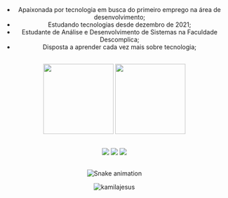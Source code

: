 <div align="center"> 
 
 ##
  - Apaixonada por tecnologia em busca do primeiro emprego na área de desenvolvimento;
  - Estudando tecnologias desde dezembro de 2021;
  - Estudante de Análise e Desenvolvimento de Sistemas na Faculdade Descomplica;
  - Disposta a aprender cada vez mais sobre tecnologia;
</div>

## 
 
<div align="center">
   <img height="160em" src="https://github-readme-stats.vercel.app/api/top-langs/?username=kamilajesus&layout=compact&langs_count=7&theme=tokyonight"/>
   <img height="160em" src="https://github-readme-stats.vercel.app/api?username=kamilajesus&show_icons=true&theme=tokyonight&include_all_commits=true&count_private=true"/>
</div

##
##
 
<div  align="center" > 
  <a  href=https://www.instagram.com/kamilajjesus/ target="_blank"><img src="https://img.shields.io/badge/-Instagram-%23E4405F?style=for-the-badge&logo=instagram&logoColor=white" target="_blank"></a>
  <a href="https://www.linkedin.com/in/kamila-jesus-/" target="_blank"><img src="https://img.shields.io/badge/-LinkedIn-%230077B5?style=for-the-badge&logo=linkedin&logoColor=white" target="_blank"></a>
   <a href="https://wa.link/q8qzvn" target="_blank"><img src="https://img.shields.io/badge/WhatsApp-25D366?style=for-the-badge&logo=whatsapp&logoColor=white" target="_blank"></a>

##
   
![Snake animation](https://github.com/kamilajesus/kamilajesus/blob/output/github-contribution-grid-snake.svg)
     
<p align="center"> <img src="https://komarev.com/ghpvc/?username=kamilajesus&label=Profile%20views&color=28a464&style=flat" alt="kamilajesus" /> </p>

